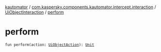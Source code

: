 [kautomator](../../index.md) / [com.kaspersky.components.kautomator.intercept.interaction](../index.md) / [UiObjectInteraction](index.md) / [perform](./perform.md)

# perform

`fun perform(action: `[`UiObjectAction`](../../com.kaspersky.components.kautomator.intercept.operation/-ui-object-action.md)`): `[`Unit`](https://kotlinlang.org/api/latest/jvm/stdlib/kotlin/-unit/index.html)
